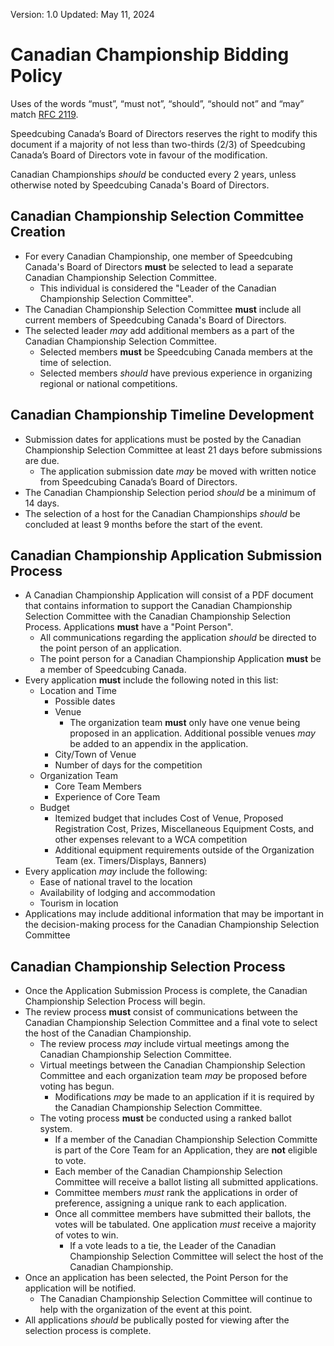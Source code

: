 <style type="text/css">
  a[href]:after { content : "" }
</style>

Version: 1.0
Updated: May 11, 2024

# Canadian Championship Bidding Policy

Uses of the words “must”, “must not”, “should”, “should not” and “may” match [RFC 2119](https://www.ietf.org/rfc/rfc2119.txt).

Speedcubing Canada’s Board of Directors reserves the right to modify this document if a majority of not less than two-thirds (2/3) of Speedcubing Canada’s Board of Directors vote in favour of the modification.

Canadian Championships _should_ be conducted every 2 years, unless otherwise noted by Speedcubing Canada's Board of Directors.

## Canadian Championship Selection Committee Creation

- For every Canadian Championship, one member of Speedcubing Canada's Board of Directors **must** be selected to lead a separate Canadian Championship Selection Committee.
  - This individual is considered the "Leader of the Canadian Championship Selection Committee".
- The Canadian Championship Selection Committee **must** include all current members of Speedcubing Canada's Board of Directors.
- The selected leader _may_ add additional members as a part of the Canadian Championship Selection Committee.
  - Selected members **must** be Speedcubing Canada members at the time of selection.
  - Selected members _should_ have previous experience in organizing regional or national competitions.

## Canadian Championship Timeline Development

- Submission dates for applications must be posted by the Canadian Championship Selection Committee at least 21 days before submissions are due.
  - The application submission date _may_ be moved with written notice from Speedcubing Canada’s Board of Directors.
- The Canadian Championship Selection period _should_ be a minimum of 14 days.
- The selection of a host for the Canadian Championships _should_ be concluded at least 9 months before the start of the event.

## Canadian Championship Application Submission Process

- A Canadian Championship Application will consist of a PDF document that contains information to support the Canadian Championship Selection Committee with the Canadian Championship Selection Process.
Applications **must** have a "Point Person".
  - All communications regarding the application _should_ be directed to the point person of an application.
  - The point person for a Canadian Championship Application **must** be a member of Speedcubing Canada.
- Every application **must** include the following noted in this list:
  - Location and Time
    - Possible dates
    - Venue 
      - The organization team **must** only have one venue being proposed in an application. Additional possible venues _may_ be added to an appendix in the application.  
    - City/Town of Venue
    - Number of days for the competition
  - Organization Team
    - Core Team Members
    - Experience of Core Team
  - Budget
    - Itemized budget that includes Cost of Venue, Proposed Registration Cost, Prizes, Miscellaneous Equipment Costs, and other expenses relevant to a WCA competition
    - Additional equipment requirements outside of the Organization Team (ex. Timers/Displays, Banners)
- Every application _may_ include the following:
  - Ease of national travel to the location
  - Availability of lodging and accommodation
  - Tourism in location
- Applications may include additional information that may be important in the decision-making process for the Canadian Championship Selection Committee

## Canadian Championship Selection Process

- Once the Application Submission Process is complete, the Canadian Championship Selection Process will begin.
- The review process **must** consist of communications between the Canadian Championship Selection Committee and a final vote to select the host of the Canadian Championship.
  - The review process _may_ include virtual meetings among the Canadian Championship Selection Committee.
  - Virtual meetings between the Canadian Championship Selection Committee and each organization team _may_ be proposed before voting has begun.
    - Modifications _may_ be made to an application if it is required by the Canadian Championship Selection Committee.
  - The voting process **must** be conducted using a ranked ballot system.
    - If a member of the Canadian Championship Selection Committe is part of the Core Team for an Application, they are **not** eligible to vote.
    - Each member of the Canadian Championship Selection Committee will receive a ballot listing all submitted applications.
    - Committee members *must* rank the applications in order of preference, assigning a unique rank to each application.
    - Once all committee members have submitted their ballots, the votes will be tabulated. One application *must* receive a majority of votes to win.
      - If a vote leads to a tie, the Leader of the Canadian Championship Selection Committee will select the host of the Canadian Championship.
- Once an application has been selected, the Point Person for the application will be notified. 
  - The Canadian Championship Selection Committee will continue to help with the organization of the event at this point.
- All applications _should_ be publically posted for viewing after the selection process is complete.